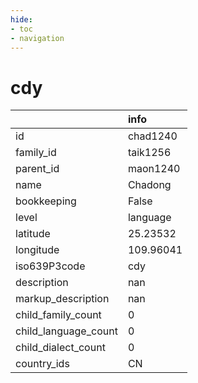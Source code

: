 ```yaml
---
hide:
- toc
- navigation
---
```

# cdy
|                      | info      |
|:---------------------|:----------|
| id                   | chad1240  |
| family_id            | taik1256  |
| parent_id            | maon1240  |
| name                 | Chadong   |
| bookkeeping          | False     |
| level                | language  |
| latitude             | 25.23532  |
| longitude            | 109.96041 |
| iso639P3code         | cdy       |
| description          | nan       |
| markup_description   | nan       |
| child_family_count   | 0         |
| child_language_count | 0         |
| child_dialect_count  | 0         |
| country_ids          | CN        |